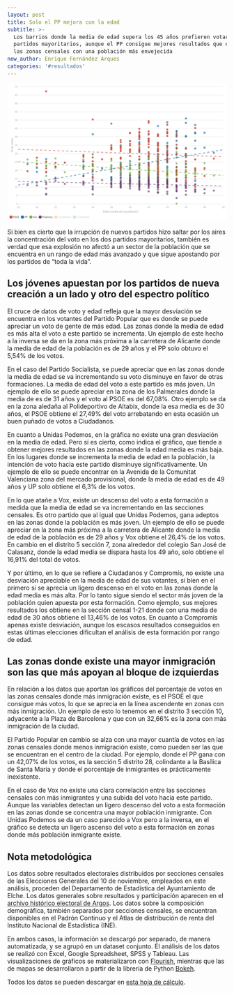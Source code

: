 ```yaml
---
layout: post
title: Solo el PP mejora con la edad
subtitle: >-
  Los barrios donde la media de edad supera los 45 años prefieren votar a los
  partidos mayoritarios, aunque el PP consigue mejores resultados que el PSOE en
  las zonas censales con una población más envejecida
new_author: Enrique Fernández Arques
categories: '#resultados'
---
```

![](/images/shots/l2.png)

Si bien es cierto que la irrupción de nuevos partidos hizo saltar por los aires la concentración del voto en los dos partidos mayoritarios, también es verdad que esa explosión no afectó a un sector de la población que se encuentra en un rango de edad más avanzado y que sigue apostando por los partidos de “toda la vida”.

## Los jóvenes apuestan por los partidos de nueva creación a un lado y otro del espectro político

<div class="flourish-embed" data-src="visualisation/964588"></div><script src="https://public.flourish.studio/resources/embed.js"></script>

El cruce de datos de voto y edad refleja que la mayor desviación se encuentra en los votantes del Partido Popular que es donde se puede apreciar un voto de gente de más edad. Las zonas donde la media de edad es más alta el voto a este partido se incrementa. Un ejemplo de este hecho a la inversa se da en la zona más próxima a la carretera de Alicante donde la media de edad de la población es de 29 años y el PP solo obtuvo el 5,54% de los votos.

En el caso del Partido Socialista, se puede apreciar que en las zonas donde la media de edad se va incrementando su voto disminuye en favor de otras formaciones. La media de edad del voto a este partido es más joven. Un ejemplo de ello se puede apreciar en la zona de los Palmerales donde la media de es de 31 años y el voto al PSOE es del 67,08%. Otro ejemplo se da en la zona aledaña al Polideportivo de Altabix, donde la esa media es de 30 años, el PSOE obtiene el 27,49% del voto arrebatando en esta ocasión un buen puñado de votos a Ciudadanos.

En cuanto a Unidas Podemos, en la gráfica no existe una gran desviación en la media de edad. Pero sí es cierto, como indica el gráfico, que tiende a obtener mejores resultados en las zonas donde la edad media es más baja. En los lugares donde se incrementa la media de edad en la población, la intención de voto hacia este partido disminuye significativamente. Un ejemplo de ello se puede encontrar en la Avenida de la Comunitat Valenciana zona del mercado provisional, donde la media de edad es de 49 años y UP solo obtiene el 6,3% de los votos.

En lo que atañe a Vox, existe un descenso del voto a esta formación a medida que la media de edad se va incrementando en las secciones censales. Es otro partido que al igual que Unidas Podemos, gana adeptos en las zonas donde la población es más joven. Un ejemplo de ello se puede apreciar en la zona más próxima a la carretera de Alicante donde la media de edad de la población es de 29 años y Vox obtiene el 26,4% de los votos. En cambio en el distrito 5 sección 7, zona alrededor del colegio San José de Calasanz, donde la edad media se dispara hasta los 49 año, solo obtiene el 16,91% del total de votos.

Y por último, en lo que se refiere a Ciudadanos y Compromís, no existe una desviación apreciable en la media de edad de sus votantes, si bien en el primero si se aprecia un ligero descenso en el voto en las zonas donde la edad media es más alta. Por lo tanto sigue siendo el sector más joven de la población quien apuesta por esta formación. Como ejemplo, sus mejores resultados los obtiene en la sección censal 1-21 donde con una media de edad de 30 años obtiene el 13,46% de los votos. En cuanto a Compromís apenas existe desviación, aunque los escasos resultados conseguidos en estas últimas elecciones dificultan el análisis de esta formación por rango de edad.

## Las zonas donde existe una mayor inmigración son las que más apoyan al bloque de izquierdas

<div class="flourish-embed" data-src="visualisation/964543"></div><script src="https://public.flourish.studio/resources/embed.js"></script>

En relación a los datos que aportan los gráficos del porcentaje de votos en las zonas censales donde más inmigración existe, es el PSOE el que consigue más votos, lo que se aprecia en la línea ascendente en zonas con más inmigración. Un ejemplo de esto lo tenemos en el distrito 3 sección 10, adyacente a la Plaza de Barcelona y que con un 32,66% es la zona con más inmigración de la ciudad.

El Partido Popular en cambio se alza con una mayor cuantía de votos en las zonas censales donde menos inmigración existe, como pueden ser las que se encuentran en el centro de la ciudad. Por ejemplo, donde el PP gana con un 42,07% de los votos, es la sección 5 distrito 28, colindante a la Basílica de Santa Maria y donde el porcentaje de inmigrantes es prácticamente inexistente.

En el caso de Vox no existe una clara correlación entre las secciones censales con más inmigrantes y una subida del voto hacia este partido. Aunque las variables detectan un ligero descenso del voto a esta formación en las zonas donde se concentra una mayor población inmigrante. Con Unidas Podemos se da un caso parecido a Vox pero a la inversa, en el gráfico se detecta un ligero ascenso del voto a esta formación en zonas donde más población inmigrante existe.

## Nota metodológica

Los datos sobre resultados electorales distribuidos por secciones censales de las Elecciones Generales del 10 de noviembre, empleados en este análisis, proceden del Departamento de Estadística del Ayuntamiento de Elche. Los datos generales sobre resultados y participación aparecen en el [archivo histórico electoral de Argos](http://www.argos.gva.es/ahe/val/buscaEleccionesV.html). Los datos sobre la composición demográfica, también separados por secciones censales, se encuentran disponibles en el Padrón Continuo y el Atlas de distribución de renta del Instituto Nacional de Estadística (INE).

En ambos casos, la información se descargó por separado, de manera automatizada, y se agrupó en un dataset conjunto. El análisis de los datos se realizó con Excel, Google Spreadsheet, SPSS y Tableau. Las visualizaciones de gráficos se materializaron con [Flourish](https://flourish.studio/), mientras que las de mapas se desarrollaron a partir de la librería de Python [Bokeh](https://bokeh.pydata.org/en/latest/).

Todos los datos se pueden descargar en [esta hoja de cálculo](https://docs.google.com/spreadsheets/d/1YYY7UvSXv_QbxinCTBAfu0lh3zmWiq6DTRFthUUA2qM/edit?usp=sharing).
